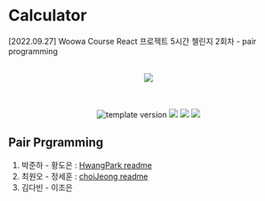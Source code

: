 # Calculator
[2022.09.27] Woowa Course React 프로젝트 5시간 첼린지 2회차 - pair programming

<br/>
<div align="middle">
  <image src="./HwangPark/react-calculate/src/assets/calculator.svg"/>
</div>

<br/>
<br/>
<p align="middle">
  <img src="https://img.shields.io/badge/Version-1.0.0-red?style=flat-square" alt="template version"/>
  <img src="https://img.shields.io/badge/Library-React-blue.svg?style=flat-square"/>
  <img src="https://img.shields.io/badge/Style-StyledComponent-hotpink.svg?style=flat-square"/>
  <img src="https://img.shields.io/badge/License-MIT-brightgreen.svg?style=flat-square"/>
</p>


## Pair Prgramming
1. 박준하 - 황도은 : [HwangPark readme](./HwangPark/react-calculate/readme.md)
2. 최원오 - 정세훈 : [choiJeong readme](./wosh/README.md)
3. 김다빈 - 이조은

